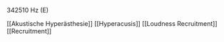 342510 Hz (E)

[[Akustische Hyperästhesie]]
[[Hyperacusis]]
[[Loudness Recruitment]]
[[Recruitment]]